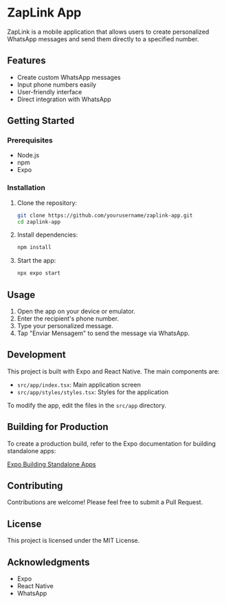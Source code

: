 # ZapLink App

ZapLink is a mobile application that allows users to create personalized WhatsApp messages and send them directly to a specified number.

## Features

- Create custom WhatsApp messages
- Input phone numbers easily
- User-friendly interface
- Direct integration with WhatsApp

## Getting Started

### Prerequisites

- Node.js
- npm
- Expo

### Installation

1. Clone the repository:
   ```bash
   git clone https://github.com/yourusername/zaplink-app.git
   cd zaplink-app
   ```

2. Install dependencies:
   ```bash
   npm install
   ```

3. Start the app:
   ```bash
   npx expo start
   ```

## Usage

1. Open the app on your device or emulator.
2. Enter the recipient's phone number.
3. Type your personalized message.
4. Tap "Enviar Mensagem" to send the message via WhatsApp.

## Development

This project is built with Expo and React Native. The main components are:

- `src/app/index.tsx`: Main application screen
- `src/app/styles/styles.tsx`: Styles for the application

To modify the app, edit the files in the `src/app` directory.

## Building for Production

To create a production build, refer to the Expo documentation for building standalone apps:

[Expo Building Standalone Apps](https://docs.expo.dev/distribution/building-standalone-apps/)

## Contributing

Contributions are welcome! Please feel free to submit a Pull Request.

## License

This project is licensed under the MIT License.

## Acknowledgments

- Expo
- React Native
- WhatsApp
